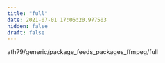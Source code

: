 ```yaml
---
title: "full"
date: 2021-07-01 17:06:20.977503
hidden: false
draft: false
---
```


ath79/generic/package_feeds_packages_ffmpeg/full

